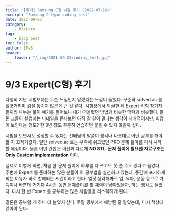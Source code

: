 ```yaml
---
title: "[후기] Samsung C형 시험 후기 (2022-07-16)"
excerpt: "Samsung C-type coding test"
date: 2022-09-03
category:
    - history
tag:
    - blog post
toc: false
author: 1FeS
header:
    teaser: "/_img/2021-09-23/coding_test.jpg"
---
```


# 9/3 Expert(C형) 후기

다행히 지난 시험보다는 무슨 느낌인지 알겠다는 느낌이 들었다. 꾸준히 solved.ac 를 힐끗거리며 감을 놓치지 않은게 큰 것 같다. 시험장에서 퇴실한 뒤 Expert 시험 참가자들끼리 나누는 풀이 얘기를 들어보니 내가 떠올렸던 방법과 비슷한 맥락과 비슷했다. 물론 그들이 설명하는 디테일을 듣다보면 아직 갈 길이 멀다는 생각이 지배적이지만, 희망이 보인다는 정도? 한 3년 정도 꾸준히 연습하면 붙을 수 있지 않을까 싶다.

시험을 보면서도 성장할 수 있다는 선배님의 말씀이 생각나 나름대로 어떤 공부를 해야 할 지 끄적거렸다. 일단 solved.ac 로는 부족해 쉬고있던 PRO 문제 풀이를 다시 시작할 예정이다. 물론 이번 컨셉은 이전과 다르게 **NO STL: 문제 풀이에 필요한 자료구조는 Only Custom Implementation** 이다. 

실제로 이렇게 하면, 처음 한 문제 풀이에 하루를 다 쓰고도 못 풀 수도 있다고 들었다. 주변에 Expert 를 준비하는 많은 분들이 이 공부법을 실천하고 있는데, 중간에 포기하게되는 이유가 바로 할애되는 시간이라고 한다. 얼핏 생각해봐도 일, 육아, 운동 등으로 가뜩이나 바쁜데 거기다 4시간 동안 문제풀이를 할 체력이 남아있을까, 하는 생각도 들었다. 다시 한 번 Expert 를 공부하는 많은 사람들을 리스펙하게 된다.

결론은 공부할 게 하나 더 늘었지 싶다. 주말 공부에서 해방된 줄 알았는데, 다시 책상에 앉아야 된다.
